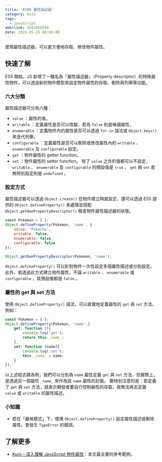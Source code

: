 ```yaml
---
title: '#108 屬性描述器'
category: DoJS
tags:
  - JavaScript
abbrlink: 1683460589
date: 2024-05-20 00:00:00
---
```

使用屬性描述器，可以更方便地存取、修改物件屬性。
<!--more-->
## 快速了解
ES5 開始，JS 新增了一種名為「屬性描述器」（Property descriptor）的特殊屬性物件，可以透過新的物件模型來設定物件屬性的存取、刪除與列舉等功能。
### 六大分類
屬性描述器可分為六種：
- `value` ：屬性的值。
- `writable` ：定義屬性是否可以改變，若為 `false` 則是唯讀屬性。
- `enumerable` ：定義物件內的屬性是否可以透過 `for-in` 語法或 `Object.keys()` 來迭代列舉。
- `configurable` ：定義屬性是否可以刪除或修改屬性內的 `writable` 、 `enumerable` 及 `configurable` 設定。
- `get` ：物件屬性的 getter function。
- `set` ：物件屬性的 setter function。
除了 `value` 之外的值都可以不設定， `writable` 、 `enumerable` 及 `configurable` 的預設值是 `true` ， `get` 與 `set` 若無特別指定則是 `undefined` 。
### 設定方式
屬性描述器可以透過 `Object.create()` 在物件建立時就設定，還可以透過 ES5 提供的 `Object.defineProperty()` 來處理並搭配 `Object.getOwnPropertyDescriptor()` 檢查物件屬性描述器的狀態。
```jsx
const Pokemon = { };
Object.defineProperty(Pokemon, 'name', {
	value: 'Pikachu',
	writable: false,
	enumerable: false,
	configurable: false
});

Object.getOwnPropertyDescriptor(Pokemon, 'name');
```
 `Object.defineProperty()` 可以針對物件一次性設定多個屬性描述或分別設定。此外，若透過此方式建立物件屬性，不論 `writable` 、 `enumerable` 或 `configurable` ，其預設值都是 `false` 。
### 屬性的 get 與 set 方法
使用 `Object.defineProperty()` 語法，可以直覺地定義屬性的 `get` 與 `set` 方法，例如：
```jsx
const Pokemon = { };
Object.defineProperty(Pokemon, 'name',{
	get: function (){
		console.log('get');
		return this._name_;
	},
	set: function (name){
		console.log('set');
		this._name_ = name;
	}
});
```
以上述程式碼為例，我們可以分別為 `name` 屬性定義 `get` 與 `set` 方法，但實際上，是透過另一個屬性 `_name_` 來作為該 `name` 屬性的封裝。
要特別注意的是：若定義了 `get` 與 `set` 方法，就表示開發者要自行控制屬性的存取，故無法再去定義 `value` 或 `writable` 的屬性描述。
### 小知識
- 若在「嚴格模式」下，使用 `Object.defineProperty()` 設定屬性描述或刪除屬性，會發生 `TypeError` 的錯誤。
## 了解更多
- [Kuro－深入理解 JavaScript 物件屬性](https://ithelp.ithome.com.tw/articles/10193747)：本文最主要的參考範例。